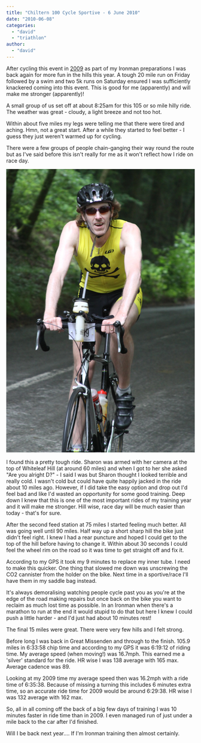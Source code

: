 ```yaml
---
title: "Chiltern 100 Cycle Sportive - 6 June 2010"
date: "2010-06-08"
categories: 
  - "david"
  - "triathlon"
author: 
  - "david"
---
```


After cycling this event in [2009](/2009/06/chiltern-100-cycle-sportive-31-may-2009/) as part of my Ironman preparations I was back again for more fun in the hills this year. A tough 20 mile run on Friday followed by a swim and two 5k runs on Saturday ensured I was sufficiently knackered coming into this event. This is good for me (apparently) and will make me stronger (apparently)!

A small group of us set off at about 8:25am for this 105 or so mile hilly ride. The weather was great - cloudy, a light breeze and not too hot.

Within about five miles my legs were telling me that there were tired and aching. Hmn, not a great start. After a while they started to feel better - I guess they just weren't warmed up for cycling.

There were a few groups of people chain-ganging their way round the route but as I've said before this isn't really for me as it won't reflect how I ride on race day.

![](/images/2010/20100606-IMG_7260-sm.jpg)

I found this a pretty tough ride. Sharon was armed with her camera at the top of Whiteleaf Hill (at around 60 miles) and when I got to her she asked "Are you alright D?" - I said I was but Sharon thought I looked terrible and really cold. I wasn't cold but could have quite happily jacked in the ride about 10 miles ago. However, if I did take the easy option and drop out I'd feel bad and like I'd wasted an opportunity for some good training. Deep down I knew that this is one of the most important rides of my training year and it will make me stronger. Hill wise, race day will be much easier than today - that's for sure.

After the second feed station at 75 miles I started feeling much better. All was going well until 90 miles. Half way up a short sharp hill the bike just didn't feel right. I knew I had a rear puncture and hoped I could get to the top of the hill before having to change it. Within about 30 seconds I could feel the wheel rim on the road so it was time to get straight off and fix it.

According to my GPS it took my 9 minutes to replace my inner tube. I need to make this quicker. One thing that slowed me down was unscrewing the CO2 cannister from the holder on the bike. Next time in a sportive/race I'll have them in my saddle bag instead.

It's always demoralising watching people cycle past you as you're at the edge of the road making repairs but once back on the bike you want to reclaim as much lost time as possible. In an Ironman when there's a marathon to run at the end it would stupid to do that but here I knew I could push a little harder - and I'd just had about 10 minutes rest!

The final 15 miles were great. There were very few hills and I felt strong.

Before long I was back in Great Missenden and through to the finish. 105.9 miles in 6:33:58 chip time and according to my GPS it was 6:19:12 of riding time. My average speed (when moving!) was 16.7mph. This earned me a 'silver' standard for the ride. HR wise I was 138 average with 165 max. Average cadence was 89.

Looking at my 2009 time my average speed then was 16.2mph with a ride time of 6:35:38. Because of missing a turning this includes 6 minutes extra time, so an accurate ride time for 2009 would be around 6:29:38. HR wise I was 132 average with 162 max.

So, all in all coming off the back of a big few days of training I was 10 minutes faster in ride time than in 2009. I even managed run of just under a mile back to the car after I'd finished.

Will I be back next year.... If I'm Ironman training then almost certainly.

